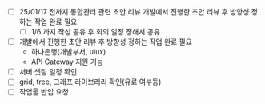 - [ ] 25/01/17 전까지 통합관리 관련 초안 리뷰
	개발에서 진행한 초안 리뷰 후 방향성 정하는 작업 완료 필요
	 - [ ] 1/6 까지 작성 공유 후 회의 일정 정해서 공유
- [ ] 개발에서 진행한 초안 리뷰 후 방향성 정하는 작업 완료 필요
	 - 하나은행(개발부서, uiux)
	 - API Gateway 지원 기능
- [ ] 서버 셋팅 일정 확인
- [ ] grid, tree, 그래프 라이브러리 확인(유료 여부등)
- [ ] 작업툴 반입 요청
